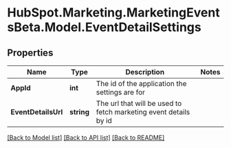 # HubSpot.Marketing.MarketingEventsBeta.Model.EventDetailSettings

## Properties

Name | Type | Description | Notes
------------ | ------------- | ------------- | -------------
**AppId** | **int** | The id of the application the settings are for | 
**EventDetailsUrl** | **string** | The url that will be used to fetch marketing event details by id | 

[[Back to Model list]](../README.md#documentation-for-models) [[Back to API list]](../README.md#documentation-for-api-endpoints) [[Back to README]](../README.md)

